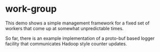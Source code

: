 work-group
==========

This demo shows a simple management framework for a fixed set of workers that 
come up at somewhat unpredictable times.

So far, there is an example implementation of a proto-buf based logger facility that 
communicates Hadoop style counter updates.
